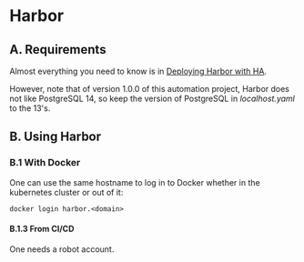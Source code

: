 # Harbor

## A. Requirements

Almost everything you need to know is in
[Deploying Harbor with HA](https://goharbor.io/docs/2.7.0/install-config/harbor-ha-helm/).

However, note that of version 1.0.0 of this automation project, Harbor does not
like PostgreSQL 14, so keep the version of PostgreSQL in _localhost.yaml_ to
the 13's.

## B. Using Harbor

### B.1 With Docker

One can use the same hostname to log in to Docker whether in the kubernetes
cluster or out of it:

```
docker login harbor.<domain>
```

#### B.1.3 From CI/CD

One needs a robot account.
